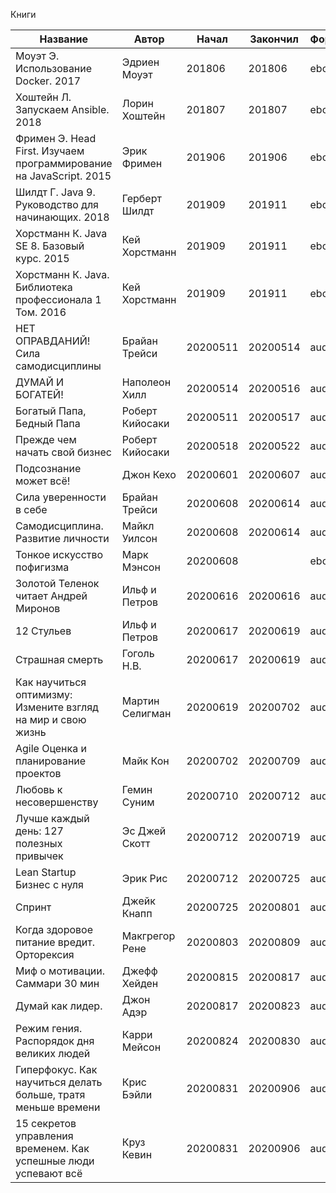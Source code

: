 Книги

| Название                                                           | Автор           | Начал    | Закончил | Формат |
| ------------------------------------------------------------------ | --------------- | -------- | -------- | ------ |
| Моуэт Э. Использование Docker. 2017                                | Эдриен Моуэт    | 201806   | 201806   | ebook  |
| Хоштейн Л. Запускаем Ansible. 2018                                 | Лорин Хоштейн   | 201807   | 201807   | ebook  |
| Фримен Э. Head First. Изучаем программирование на JavaScript. 2015 | Эрик Фримен     | 201906   | 201906   | ebook  |
| Шилдт Г. Java 9. Руководство для начинающих. 2018                  | Герберт Шилдт   | 201909   | 201911   | ebook  |
| Хорстманн К. Java SE 8. Базовый курс. 2015                         | Кей Хорстманн   | 201909   | 201911   | ebook  |
| Хорстманн К. Java. Библиотека профессионала 1 Том. 2016            | Кей Хорстманн   | 201909   | 201911   | ebook  |
| НЕТ ОПРАВДАНИЙ! Сила самодисциплины                                | Брайан Трейси   | 20200511 | 20200514 | audio  |
| ДУМАЙ И БОГАТЕЙ!                                                   | Наполеон Хилл   | 20200514 | 20200516 | audio  |
| Богатый Папа, Бедный Папа                                          | Роберт Кийосаки | 20200511 | 20200517 | audio  |
| Прежде чем начать свой бизнес                                      | Роберт Кийосаки | 20200518 | 20200522 | audio  |
| Подсознание может всё!                                             | Джон Кехо       | 20200601 | 20200607 | audio  |
| Сила уверенности в себе                                            | Брайан Трейси   | 20200608 | 20200614 | audio  |
| Самодисциплина. Развитие личности                                  | Майкл Уилсон    | 20200608 | 20200614 | audio  |
| Тонкое искусство пофигизма                                         | Марк Мэнсон     | 20200608 |          | ebook  |
| Золотой Теленок читает Андрей Миронов                              | Ильф и Петров   | 20200616 | 20200616 | audio  |
| 12 Стульев                                                         | Ильф и Петров   | 20200617 | 20200619 | audio  |
| Страшная смерть                                                    | Гоголь Н.В.     | 20200617 | 20200619 | audio  |
| Как научиться оптимизму: Измените взгляд на мир и свою жизнь       | Мартин Селигман | 20200619 | 20200702 | audio  |
| Agile Оценка и планирование проектов                               | Майк Кон        | 20200702 | 20200709 | audio  |
| Любовь к несовершенству                                            | Гемин Суним     | 20200710 | 20200712 | audio  |
| Лучше каждый день: 127 полезных привычек                           | Эс Джей Скотт   | 20200712 | 20200719 | audio  |
| Lean Startup Бизнес с нуля                                         | Эрик Рис        | 20200712 | 20200725 | audio  |
| Спринт                                                             | Джейк Кнапп     | 20200725 | 20200801 | audio  |
| Когда здоровое питание вредит. Орторексия                          | Макгрегор Рене  | 20200803 | 20200809 | audio  |
| Миф о мотивации. Саммари 30 мин                                    | Джефф Хейден    | 20200815 | 20200817 | audio  |
| Думай как лидер.                                                   | Джон Адэр       | 20200817 | 20200823 | audio  |
| Режим гения. Распорядок дня великих людей                          | Карри Мейсон    | 20200824 | 20200830 | audio  |
| Гиперфокус. Как научиться делать больше, тратя меньше времени      | Крис Бэйли      | 20200831 | 20200906 | audio  |
| 15 секретов управления временем. Как успешные люди успевают всё    | Круз Кевин      | 20200831 | 20200906 | audio  |

